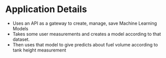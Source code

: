 # Application Details

- Uses an API as a gateway to create, manage, save Machine Learning Models
- Takes some user measurements and creates a model according to that dataset.
- Then uses that model to give predicts about fuel volume according to tank height measurement
